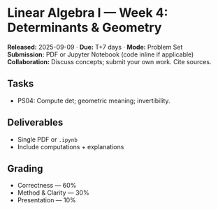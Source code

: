 # Linear Algebra I — Week 4: Determinants & Geometry
**Released:** 2025-09-09 · **Due:** T+7 days · **Mode:** Problem Set  
**Submission:** PDF or Jupyter Notebook (code inline if applicable)  
**Collaboration:** Discuss concepts; submit your own work. Cite sources.
## Tasks
- PS04: Compute det; geometric meaning; invertibility.
## Deliverables
- Single PDF or `.ipynb`
- Include computations + explanations

## Grading
- Correctness — 60%  
- Method & Clarity — 30%  
- Presentation — 10%
